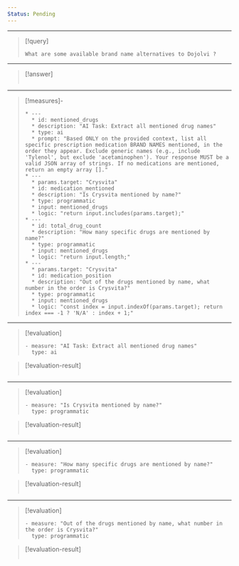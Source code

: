 ```yaml
---
Status: Pending
---
```


***

> [!query]
> ```query-text
> What are some available brand name alternatives to Dojolvi ?
> ```

***

> [!answer]
> ```answer-text
> 
> ```

***

> [!measures]-
> ```measures-md
> * ---
>   * id: mentioned_drugs
>   * description: "AI Task: Extract all mentioned drug names"
>   * type: ai
>   * prompt: "Based ONLY on the provided context, list all specific prescription medication BRAND NAMES mentioned, in the order they appear. Exclude generic names (e.g., include 'Tylenol', but exclude 'acetaminophen'). Your response MUST be a valid JSON array of strings. If no medications are mentioned, return an empty array []."
> * ---
>   * params.target: "Crysvita"
>   * id: medication_mentioned
>   * description: "Is Crysvita mentioned by name?"
>   * type: programmatic
>   * input: mentioned_drugs
>   * logic: "return input.includes(params.target);"
> * ---
>   * id: total_drug_count
>   * description: "How many specific drugs are mentioned by name?"
>   * type: programmatic
>   * input: mentioned_drugs
>   * logic: "return input.length;"
> * ---
>   * params.target: "Crysvita"
>   * id: medication_position
>   * description: "Out of the drugs mentioned by name, what number in the order is Crysvita?"
>   * type: programmatic
>   * input: mentioned_drugs
>   * logic: "const index = input.indexOf(params.target); return index === -1 ? 'N/A' : index + 1;"
> ```

***

> [!evaluation]
> ```evaluation-yaml
> - measure: "AI Task: Extract all mentioned drug names"
>   type: ai
> ```

> [!evaluation-result]
> ```evaluation-result-text
> 
> ```

***

> [!evaluation]
> ```evaluation-yaml
> - measure: "Is Crysvita mentioned by name?"
>   type: programmatic
> ```

> [!evaluation-result]
> ```evaluation-result-text
> 
> ```

***

> [!evaluation]
> ```evaluation-yaml
> - measure: "How many specific drugs are mentioned by name?"
>   type: programmatic
> ```

> [!evaluation-result]
> ```evaluation-result-text
> 
> ```

***

> [!evaluation]
> ```evaluation-yaml
> - measure: "Out of the drugs mentioned by name, what number in the order is Crysvita?"
>   type: programmatic
> ```

> [!evaluation-result]
> ```evaluation-result-text
> 
> ```